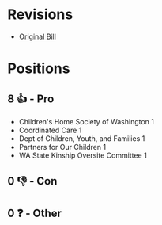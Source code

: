# Revisions
* [Original Bill](1/)

# Positions
## 8 👍 - Pro
* Children's Home Society of Washington  1
* Coordinated Care 1
* Dept of Children, Youth, and Families 1
* Partners for Our Children 1
* WA State Kinship Oversite Committee 1

## 0 👎 - Con

## 0 ❓ - Other
